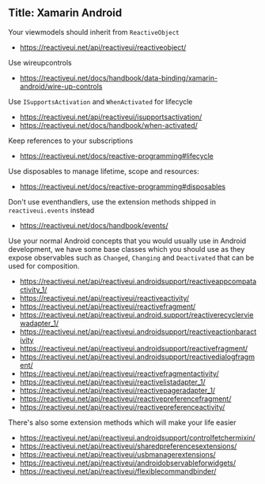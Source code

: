 Title: Xamarin Android
---

Your viewmodels should inherit from `ReactiveObject`

- https://reactiveui.net/api/reactiveui/reactiveobject/

Use wireupcontrols

- https://reactiveui.net/docs/handbook/data-binding/xamarin-android/wire-up-controls

Use `ISupportsActivation` and `WhenActivated` for lifecycle

- https://reactiveui.net/api/reactiveui/isupportsactivation/
- https://reactiveui.net/docs/handbook/when-activated/

Keep references to your subscriptions

- https://reactiveui.net/docs/reactive-programming#lifecycle

Use disposables to manage lifetime, scope and resources:

- https://reactiveui.net/docs/reactive-programming#disposables

Don't use eventhandlers, use the extension methods shipped in `reactiveui.events` instead

- https://reactiveui.net/docs/handbook/events/

Use your normal Android concepts that you would usually use in Android development, we have some base classes which you should use as they expose observables such as `Changed`, `Changing` and `Deactivated` that can be used for composition.

- https://reactiveui.net/api/reactiveui.androidsupport/reactiveappcompatactivity_1/
- https://reactiveui.net/api/reactiveui/reactiveactivity/
- https://reactiveui.net/api/reactiveui/reactivefragment/
- https://reactiveui.net/api/reactiveui.android.support/reactiverecyclerviewadapter_1/
- https://reactiveui.net/api/reactiveui.androidsupport/reactiveactionbaractivity
- https://reactiveui.net/api/reactiveui.androidsupport/reactivefragment/
- https://reactiveui.net/api/reactiveui.androidsupport/reactivedialogfragment/
- https://reactiveui.net/api/reactiveui/reactivefragmentactivity/
- https://reactiveui.net/api/reactiveui/reactivelistadapter_1/
- https://reactiveui.net/api/reactiveui/reactivepageradapter_1/
- https://reactiveui.net/api/reactiveui/reactivepreferencefragment/
- https://reactiveui.net/api/reactiveui/reactivepreferenceactivity/

There's also some extension methods which will make your life easier

- https://reactiveui.net/api/reactiveui.androidsupport/controlfetchermixin/
- https://reactiveui.net/api/reactiveui/sharedpreferencesextensions/
- https://reactiveui.net/api/reactiveui/usbmanagerextensions/
- https://reactiveui.net/api/reactiveui/androidobservableforwidgets/
- https://reactiveui.net/api/reactiveui/flexiblecommandbinder/
